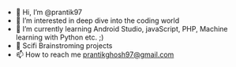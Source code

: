 - 👋 Hi, I’m @prantik97
- 👀 I’m interested in deep dive into the coding world
- 🌱 I’m currently learning Android Studio, javaScript, PHP, Machine learning with Python etc. ;)
- 💞️ Scifi Brainstroming projects
- 📫 How to reach me prantikghosh97@gmail.com

<!---
prantik97/prantik97 is a ✨ special ✨ repository because its `README.md` (this file) appears on your GitHub profile.
You can click the Preview link to take a look at your changes.
--->
